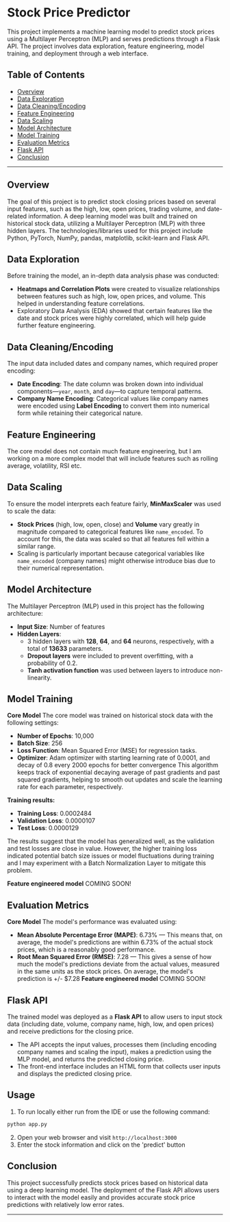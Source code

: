 # Stock Price Predictor

This project implements a machine learning model to predict stock prices using a Multilayer Perceptron (MLP) and serves predictions through a Flask API. 
The project involves data exploration, feature engineering, model training, and deployment through a web interface.

## Table of Contents
- [Overview](#overview)
- [Data Exploration](#data-exploration)
- [Data Cleaning/Encoding](#data-cleaning/encoding)
- [Feature Engineering](#feature-engineering)
- [Data Scaling](#data-scaling)
- [Model Architecture](#model-architecture)
- [Model Training](#model-training)
- [Evaluation Metrics](#evaluation-metrics)
- [Flask API](#flask-api)
- [Conclusion](#conclusion)

---

## Overview
The goal of this project is to predict stock closing prices based on several input features, such as the high, low, open prices, trading volume, and date-related information. 
A deep learning model was built and trained on historical stock data, utilizing a Multilayer Perceptron (MLP) with three hidden layers. 
The technologies/libraries used for this project include Python, PyTorch, NumPy, pandas, matplotlib, scikit-learn and Flask API. 

## Data Exploration
Before training the model, an in-depth data analysis phase was conducted:
- **Heatmaps and Correlation Plots** were created to visualize relationships between features such as high, low, open prices, and volume. This helped in understanding feature correlations.
- Exploratory Data Analysis (EDA) showed that certain features like the date and stock prices were highly correlated, which will help guide further feature engineering.

## Data Cleaning/Encoding 
The input data included dates and company names, which required proper encoding:
- **Date Encoding**: The date column was broken down into individual components—`year`, `month`, and `day`—to capture temporal patterns.
- **Company Name Encoding**: Categorical values like company names were encoded using **Label Encoding** to convert them into numerical form while retaining their categorical nature.

## Feature Engineering
The core model does not contain much feature engineering, but I am working on a more complex model that will include features such as rolling average, volatility, RSI etc. 

## Data Scaling
To ensure the model interprets each feature fairly, **MinMaxScaler** was used to scale the data:
- **Stock Prices** (high, low, open, close) and **Volume** vary greatly in magnitude compared to categorical features like `name_encoded`. To account for this, the data was scaled so that all features fell within a similar range.
- Scaling is particularly important because categorical variables like `name_encoded` (company names) might otherwise introduce bias due to their numerical representation.

## Model Architecture
The Multilayer Perceptron (MLP) used in this project has the following architecture:
- **Input Size**: Number of features
- **Hidden Layers**: 
  - 3 hidden layers with **128**, **64**, and **64** neurons, respectively, with a total of **13633** parameters. 
  - **Dropout layers** were included to prevent overfitting, with a probability of 0.2. 
  - **Tanh activation function** was used between layers to introduce non-linearity.

## Model Training
**Core Model**
The core model was trained on historical stock data with the following settings:
- **Number of Epochs**: 10,000
- **Batch Size**: 256
- **Loss Function**: Mean Squared Error (MSE) for regression tasks.
- **Optimizer**: Adam optimizer with starting learning rate of 0.0001, and decay of 0.8 every 2000 epochs for better convergence
        This algorithm keeps track of exponential decaying average of past gradients and past squared gradients, helping to smooth out updates and scale the learning rate for each parameter, respectively. 

**Training results:**
- **Training Loss**: 0.0002484
- **Validation Loss**: 0.0000107
- **Test Loss**: 0.0000129

The results suggest that the model has generalized well, as the validation and test losses are close in value.
However, the higher training loss indicated potential batch size issues or model fluctuations during training and I may experiment with a Batch Normalization Layer to mitigate this problem. 

**Feature engineered model**
  COMING SOON!

## Evaluation Metrics
**Core Model**
The model's performance was evaluated using:
- **Mean Absolute Percentage Error (MAPE)**: 6.73% — This means that, on average, the model's predictions are within 6.73% of the actual stock prices, which is a reasonably good performance.
- **Root Mean Squared Error (RMSE)**: 7.28 — This gives a sense of how much the model's predictions deviate from the actual values, measured in the same units as the stock prices. On average, the model's prediction is +/- $7.28
**Feature engineered model**
  COMING SOON!

## Flask API
The trained model was deployed as a **Flask API** to allow users to input stock data (including date, volume, company name, high, low, and open prices) and receive predictions for the closing price. 

- The API accepts the input values, processes them (including encoding company names and scaling the input), makes a prediction using the MLP model, and returns the predicted closing price. 
- The front-end interface includes an HTML form that collects user inputs and displays the predicted closing price.

## Usage
1. To run locally either run from the IDE or use the following command:
```bash
python app.py
```
2. Open your web browser and visit `http://localhost:3000`
3. Enter the stock information and click on the 'predict' button

## Conclusion
This project successfully predicts stock prices based on historical data using a deep learning model. 
The deployment of the Flask API allows users to interact with the model easily and provides accurate stock price predictions with relatively low error rates. 

---

